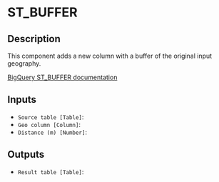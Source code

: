 
# ST_BUFFER
## Description

 This component adds a new column with a buffer of the original input geography.

 <p><a href="https://cloud.google.com/bigquery/docs/reference/standard-sql/geography_functions#st_buffer" target="_blank" rel="noopener noreferrer"> BigQuery ST_BUFFER documentation</a></p>
 
## Inputs
* `Source table [Table]`: 
* `Geo column [Column]`: 
* `Distance (m) [Number]`: 

## Outputs
* `Result table [Table]`: 
